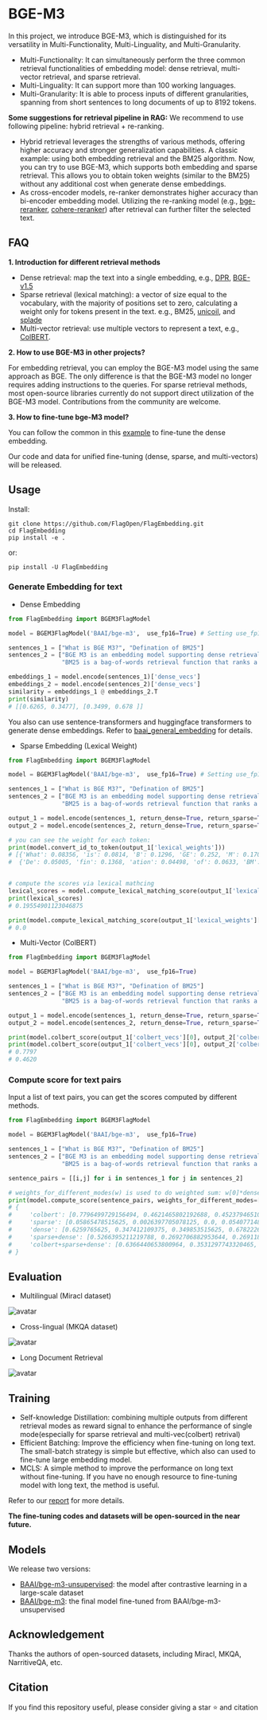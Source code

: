 # BGE-M3
In this project, we introduce BGE-M3, which is distinguished for its versatility in Multi-Functionality, Multi-Linguality, and Multi-Granularity. 
- Multi-Functionality: It can simultaneously perform the three common retrieval functionalities of embedding model: dense retrieval, multi-vector retrieval, and sparse retrieval. 
- Multi-Linguality: It can support more than 100 working languages. 
- Multi-Granularity: It is able to process inputs of different granularities, spanning from short sentences to long documents of up to 8192 tokens. 

**Some suggestions for retrieval pipeline in RAG:**
We recommend to use following pipeline: hybrid retrieval + re-ranking. 
- Hybrid retrieval leverages the strengths of various methods, offering higher accuracy and stronger generalization capabilities. 
A classic example: using both embedding retrieval and the BM25 algorithm. 
Now, you can try to use BGE-M3, which supports both embedding and sparse retrieval. 
This allows you to obtain token weights (similar to the BM25) without any additional cost when generate dense embeddings.
- As cross-encoder models, re-ranker demonstrates higher accuracy than bi-encoder embedding model. 
Utilizing the re-ranking model (e.g., [bge-reranker](https://github.com/FlagOpen/FlagEmbedding/tree/master/FlagEmbedding/reranker), [cohere-reranker](https://txt.cohere.com/rerank/)) after retrieval can further filter the selected text.


## FAQ

**1. Introduction for different retrieval methods**

- Dense retrieval: map the text into a single embedding, e.g., [DPR](https://arxiv.org/abs/2004.04906), [BGE-v1.5](https://github.com/FlagOpen/FlagEmbedding)
- Sparse retrieval (lexical matching): a vector of size equal to the vocabulary, with the majority of positions set to zero, calculating a weight only for tokens present in the text. e.g., BM25, [unicoil](https://arxiv.org/pdf/2106.14807.pdf), and [splade](https://arxiv.org/abs/2107.05720)
- Multi-vector retrieval: use multiple vectors to represent a text, e.g., [ColBERT](https://arxiv.org/abs/2004.12832).

**2. How to use BGE-M3 in other projects?**

For embedding retrieval, you can employ the BGE-M3 model using the same approach as BGE. 
The only difference is that the BGE-M3 model no longer requires adding instructions to the queries. 
For sparse retrieval methods, most open-source libraries currently do not support direct utilization of the BGE-M3 model. 
Contributions from the community are welcome. 


**3. How to fine-tune bge-M3 model?**

You can follow the common in this [example](https://github.com/FlagOpen/FlagEmbedding/tree/master/examples/finetune) 
to fine-tune the dense embedding.

Our code and data for unified fine-tuning (dense, sparse, and multi-vectors) will be released.




## Usage

Install: 
```
git clone https://github.com/FlagOpen/FlagEmbedding.git
cd FlagEmbedding
pip install -e .
```
or: 
```
pip install -U FlagEmbedding
```



### Generate Embedding for text

- Dense Embedding
```python
from FlagEmbedding import BGEM3FlagModel

model = BGEM3FlagModel('BAAI/bge-m3',  use_fp16=True) # Setting use_fp16 to True speeds up computation with a slight performance degradation

sentences_1 = ["What is BGE M3?", "Defination of BM25"]
sentences_2 = ["BGE M3 is an embedding model supporting dense retrieval, lexical matching and multi-vector interaction.", 
               "BM25 is a bag-of-words retrieval function that ranks a set of documents based on the query terms appearing in each document"]

embeddings_1 = model.encode(sentences_1)['dense_vecs']
embeddings_2 = model.encode(sentences_2)['dense_vecs']
similarity = embeddings_1 @ embeddings_2.T
print(similarity)
# [[0.6265, 0.3477], [0.3499, 0.678 ]]
```
You also can use sentence-transformers and huggingface transformers to generate dense embeddings.
Refer to [baai_general_embedding](https://github.com/FlagOpen/FlagEmbedding/tree/master/FlagEmbedding/baai_general_embedding#usage) for details.


- Sparse Embedding (Lexical Weight)
```python
from FlagEmbedding import BGEM3FlagModel

model = BGEM3FlagModel('BAAI/bge-m3',  use_fp16=True) # Setting use_fp16 to True speeds up computation with a slight performance degradation

sentences_1 = ["What is BGE M3?", "Defination of BM25"]
sentences_2 = ["BGE M3 is an embedding model supporting dense retrieval, lexical matching and multi-vector interaction.", 
               "BM25 is a bag-of-words retrieval function that ranks a set of documents based on the query terms appearing in each document"]

output_1 = model.encode(sentences_1, return_dense=True, return_sparse=True, return_colbert_vecs=False)
output_2 = model.encode(sentences_2, return_dense=True, return_sparse=True, return_colbert_vecs=False)

# you can see the weight for each token:
print(model.convert_id_to_token(output_1['lexical_weights']))
# [{'What': 0.08356, 'is': 0.0814, 'B': 0.1296, 'GE': 0.252, 'M': 0.1702, '3': 0.2695, '?': 0.04092}, 
#  {'De': 0.05005, 'fin': 0.1368, 'ation': 0.04498, 'of': 0.0633, 'BM': 0.2515, '25': 0.3335}]


# compute the scores via lexical mathcing
lexical_scores = model.compute_lexical_matching_score(output_1['lexical_weights'][0], output_2['lexical_weights'][0])
print(lexical_scores)
# 0.19554901123046875

print(model.compute_lexical_matching_score(output_1['lexical_weights'][0], output_1['lexical_weights'][1]))
# 0.0
```

- Multi-Vector (ColBERT)
```python
from FlagEmbedding import BGEM3FlagModel

model = BGEM3FlagModel('BAAI/bge-m3',  use_fp16=True) 

sentences_1 = ["What is BGE M3?", "Defination of BM25"]
sentences_2 = ["BGE M3 is an embedding model supporting dense retrieval, lexical matching and multi-vector interaction.", 
               "BM25 is a bag-of-words retrieval function that ranks a set of documents based on the query terms appearing in each document"]

output_1 = model.encode(sentences_1, return_dense=True, return_sparse=True, return_colbert_vecs=True)
output_2 = model.encode(sentences_2, return_dense=True, return_sparse=True, return_colbert_vecs=True)

print(model.colbert_score(output_1['colbert_vecs'][0], output_2['colbert_vecs'][0]))
print(model.colbert_score(output_1['colbert_vecs'][0], output_2['colbert_vecs'][1]))
# 0.7797
# 0.4620
```


### Compute score for text pairs
Input a list of text pairs, you can get the scores computed by different methods.
```python
from FlagEmbedding import BGEM3FlagModel

model = BGEM3FlagModel('BAAI/bge-m3',  use_fp16=True) 

sentences_1 = ["What is BGE M3?", "Defination of BM25"]
sentences_2 = ["BGE M3 is an embedding model supporting dense retrieval, lexical matching and multi-vector interaction.", 
               "BM25 is a bag-of-words retrieval function that ranks a set of documents based on the query terms appearing in each document"]

sentence_pairs = [[i,j] for i in sentences_1 for j in sentences_2]

# weights_for_different_modes(w) is used to do weighted sum: w[0]*dense_score + w[1]*sparse_score + w[2]*colbert_score
print(model.compute_score(sentence_pairs, weights_for_different_modes=[0.4, 0.2, 0.4]))
# {
#     'colbert': [0.7796499729156494, 0.4621465802192688, 0.4523794651031494, 0.7898575067520142],
#     'sparse': [0.05865478515625, 0.0026397705078125, 0.0, 0.0540771484375],
#     'dense': [0.6259765625, 0.347412109375, 0.349853515625, 0.67822265625],
#     'sparse+dense': [0.5266395211219788, 0.2692706882953644, 0.2691181004047394, 0.563307523727417],
#     'colbert+sparse+dense': [0.6366440653800964, 0.3531297743320465, 0.3487969636917114, 0.6618075370788574]
# }
```




## Evaluation  

- Multilingual (Miracl dataset) 

![avatar](./imgs/miracl.jpg)

- Cross-lingual (MKQA dataset)

![avatar](./imgs/mkqa.jpg)

- Long Document Retrieval

![avatar](./imgs/long.jpg)


## Training
- Self-knowledge Distillation: combining multiple outputs from different 
retrieval modes as reward signal to enhance the performance of single mode(especially for sparse retrieval and multi-vec(colbert) retrival)
- Efficient Batching: Improve the efficiency when fine-tuning on long text. 
The small-batch strategy is simple but effective, which also can used to fine-tune large embedding model.
- MCLS: A simple method to improve the performance on long text without fine-tuning. 
If you have no enough resource to fine-tuning model with long text, the method is useful.

Refer to our [report](https://github.com/FlagOpen/FlagEmbedding/blob/master/FlagEmbedding/BGE_M3/BGE_M3.pdf) for more details.

**The fine-tuning codes and datasets will be open-sourced in the near future.**

## Models

We release two versions:
- [BAAI/bge-m3-unsupervised](https://huggingface.co/BAAI/bge-m3-unsupervised): the model after contrastive learning in a large-scale dataset
- [BAAI/bge-m3](https://huggingface.co/BAAI/bge-m3): the final model fine-tuned from BAAI/bge-m3-unsupervised

## Acknowledgement

Thanks the authors of open-sourced datasets, including Miracl, MKQA, NarritiveQA, etc.  

## Citation

If you find this repository useful, please consider giving a star :star: and citation

```

```



